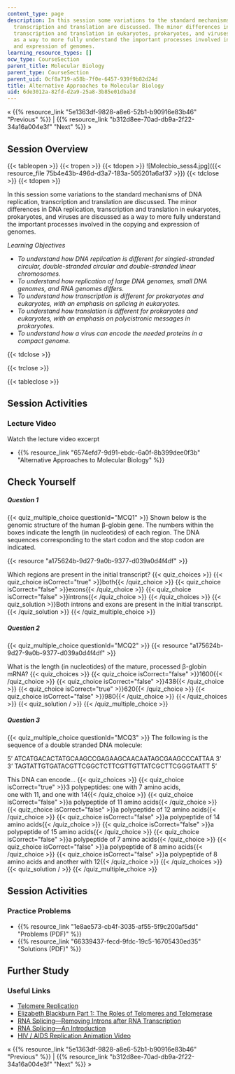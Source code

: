 ```yaml
---
content_type: page
description: In this session some variations to the standard mechanisms of DNA replication,
  transcription and translation are discussed. The minor differences in DNA replication,
  transcription and translation in eukaryotes, prokaryotes, and viruses are discussed
  as a way to more fully understand the important processes involved in the copying
  and expression of genomes.
learning_resource_types: []
ocw_type: CourseSection
parent_title: Molecular Biology
parent_type: CourseSection
parent_uid: 0cf8a719-a58b-7f0e-6457-939f9b82d24d
title: Alternative Approaches to Molecular Biology
uid: 6de3012a-82fd-d2a9-25a8-3b85e01dba3d
---
```


« {{% resource_link "5e1363df-9828-a8e6-52b1-b90916e83b46" "Previous" %}} | {{% resource_link "b312d8ee-70ad-db9a-2f22-34a16a004e3f" "Next" %}} »

Session Overview
----------------

{{< tableopen >}}
{{< tropen >}}
{{< tdopen >}}
![Molecbio_sess4.jpg]({{< resource_file 75b4e43b-496d-d3a7-183a-505201a6af37 >}})
{{< tdclose >}}
{{< tdopen >}}


In this session some variations to the standard mechanisms of DNA replication, transcription and translation are discussed. The minor differences in DNA replication, transcription and translation in eukaryotes, prokaryotes, and viruses are discussed as a way to more fully understand the important processes involved in the copying and expression of genomes.

_Learning Objectives_

*   _To understand how DNA replication is different for singled-stranded circular, double-stranded circular and double-stranded linear chromosomes._
*   _To understand how replication of large DNA genomes, small DNA genomes, and RNA genomes differs._
*   _To understand how transcription is different for prokaryotes and eukaryotes, with an emphasis on splicing in eukaryotes._
*   _To understand how translation is different for prokaryotes and eukaryotes, with an emphasis on polycistronic messages in prokaryotes._
*   _To understand how a virus can encode the needed proteins in a compact genome._


{{< tdclose >}}

{{< trclose >}}

{{< tableclose >}}

Session Activities
------------------

### Lecture Video

Watch the lecture video excerpt

*   {{% resource_link "6574efd7-9d91-ebdc-6a0f-8b399dee0f3b" "Alternative Approaches to Molecular Biology" %}}

Check Yourself
--------------

##### Question 1
 {{< quiz_multiple_choice questionId="MCQ1" >}} Shown below is the genomic structure of the human β-globin gene. The numbers within the boxes indicate the length (in nucleotides) of each region. The DNA sequences corresponding to the start codon and the stop codon are indicated.  
  
{{< resource "a175624b-9d27-9a0b-9377-d039a0d4f4df" >}}  
  
Which regions are present in the initial transcript? {{< quiz_choices >}} {{< quiz_choice isCorrect="true" >}}both{{< /quiz_choice >}} {{< quiz_choice isCorrect="false" >}}exons{{< /quiz_choice >}} {{< quiz_choice isCorrect="false" >}}introns{{< /quiz_choice >}} {{< /quiz_choices >}} {{< quiz_solution >}}Both introns and exons are present in the initial transcript.{{< /quiz_solution >}} {{< /quiz_multiple_choice >}}
##### Question 2
 {{< quiz_multiple_choice questionId="MCQ2" >}} {{< resource "a175624b-9d27-9a0b-9377-d039a0d4f4df" >}}  
  
What is the length (in nucleotides) of the mature, processed β-globin mRNA? {{< quiz_choices >}} {{< quiz_choice isCorrect="false" >}}1600{{< /quiz_choice >}} {{< quiz_choice isCorrect="false" >}}438{{< /quiz_choice >}} {{< quiz_choice isCorrect="true" >}}620{{< /quiz_choice >}} {{< quiz_choice isCorrect="false" >}}980{{< /quiz_choice >}} {{< /quiz_choices >}} {{< quiz_solution / >}} {{< /quiz_multiple_choice >}}
##### Question 3
 {{< quiz_multiple_choice questionId="MCQ3" >}} The following is the sequence of a double stranded DNA molecule:  
  
5’ ATCATGACACTATGCAAGCCGAGAAGCAACAATAGCGAAGCCCATTAA 3’  
3’ TAGTATTGTGATACGTTCGGCTCTTCGTTGTTATCGCTTCGGGTAATT 5’  
  
This DNA can encode… {{< quiz_choices >}} {{< quiz_choice isCorrect="true" >}}3 polypeptides: one with 7 amino acids,  
one with 11, and one with 14{{< /quiz_choice >}} {{< quiz_choice isCorrect="false" >}}a polypeptide of 11 amino acids{{< /quiz_choice >}} {{< quiz_choice isCorrect="false" >}}a polypeptide of 12 amino acids{{< /quiz_choice >}} {{< quiz_choice isCorrect="false" >}}a polypeptide of 14 amino acids{{< /quiz_choice >}} {{< quiz_choice isCorrect="false" >}}a polypeptide of 15 amino acids{{< /quiz_choice >}} {{< quiz_choice isCorrect="false" >}}a polypeptide of 7 amino acids{{< /quiz_choice >}} {{< quiz_choice isCorrect="false" >}}a polypeptide of 8 amino acids{{< /quiz_choice >}} {{< quiz_choice isCorrect="false" >}}a polypeptide of 8 amino acids and another with 12{{< /quiz_choice >}} {{< /quiz_choices >}} {{< quiz_solution / >}} {{< /quiz_multiple_choice >}}

Session Activities
------------------

### Practice Problems

*   {{% resource_link "1e8ae573-cb4f-3035-af55-5f9c200af5dd" "Problems (PDF)" %}}
*   {{% resource_link "66339437-fecd-9fdc-19c5-16705430ed35" "Solutions (PDF)" %}}

Further Study
-------------

### Useful Links

*   [Telomere Replication](http://www.youtube.com/watch?v=AJNoTmWsE0s)
*   [Elizabeth Blackburn Part 1: The Roles of Telomeres and Telomerase](http://www.youtube.com/watch?v=5PU_jZwt8KY)
*   [RNA Splicing—Removing Introns after RNA Transcription](https://www.youtube.com/watch?v=FVuAwBGw_pQ)
*   [RNA Splicing—An Introduction](http://www.youtube.com/watch?v=qmBtqppU6jY&feature=related)
*   [HIV / AIDS Replication Animation Video](http://www.youtube.com/watch?v=hdgNnXLY8LU)

« {{% resource_link "5e1363df-9828-a8e6-52b1-b90916e83b46" "Previous" %}} | {{% resource_link "b312d8ee-70ad-db9a-2f22-34a16a004e3f" "Next" %}} »